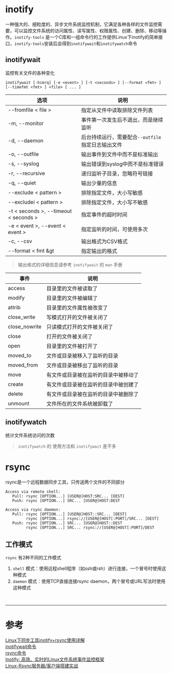 # inotify
一种强大的、细粒度的、异步文件系统监控机制，它满足各种各样的文件监控需要，可以监控文件系统的访问属性、读写属性、权限属性、创建、删除、移动等操作。`inotify-tools` 是一个C库和一组命令行的工作提供Linux下inotify的简单接口，`inotify-tools`安装后会得到`inotifywait`和`inotifywatch`命令


## inotifywait
监控有关文件的各种变化

```
inotifywait [-hcmrq] [-e <event> ] [-t <seconds> ] [--format <fmt> ] [--timefmt <fmt> ] <file> [ ... ]
```

|选项 | 说明 |
|--- |--- |
|--fromfile &lt; file &gt; | 指定从文件中读取排除文件列表 |
|-m, --monitor | 事件第一次发生后不退出，而是继续监听 |       
|-d, --daemon | 后台持续运行，需要配合`--outfile`指定日志输出文件 |
|-o, --outfile | 输出事件到文件中而不是标准输出 |
|-s, --syslog | 输出错误到syslog中而不是标准错误 |
|-r, --recursive | 递归监听子目录，忽略符号链接 |
|-q, --quiet | 输出少量的信息 |
|--exclude &lt; pattern &gt; | 排除指定文件，大小写敏感 |
|--excludei &lt; pattern &gt; | 排除指定文件，大小写不敏感 |
|-t &lt; seconds &gt;, --timeout &lt; seconds &gt; | 指定事件的超时时间 |
|-e &lt; event &gt;, --event &lt; event &gt; | 指定监听的时间，可使用多次 |
|-c, --csv | 输出格式为CSV格式 |
|--format &lt; fmt &gt | 指定输出的格式 |
> 输出格式的详细信息请参考 `inotifywait` 的 `man` 手册

|事件 | 说明 |
|--- |--- |
|access | 目录里的文件被读取了 |
|modify | 目录里的文件被编辑了 |
|attrib | 目录里的文件属性被改变了 |
|close_write | 写模式打开的文件被关闭了 |
|close_nowrite | 只读模式打开的文件被关闭了 |
|close | 打开的文件被关闭了 |
|open | 目录里的文件被打开了 |
|moved_to | 文件或目录被移入了监听的目录 |
|moved_from | 文件或目录被移出了监听的目录 |
|move | 有文件或目录被在监听的目录中被移动了 |
|create | 有文件或目录被在监听的目录中被创建了 |
|delete | 有文件或目录被在监听的目录中被删除了 |
|unmount | 文件所在的文件系统被卸载了 |


## inotifywatch
统计文件系统访问的次数
> `inotifywatch` 的 使用方法和 `inotifywait` 差不多



# rsync
rsync是一个远程数据同步工具，只传送两个文件的不同部分

```
Access via remote shell:
   Pull: rsync [OPTION...] [USER@]HOST:SRC... [DEST]
   Push: rsync [OPTION...] SRC... [USER@]HOST:DEST

Access via rsync daemon:
   Pull: rsync [OPTION...] [USER@]HOST::SRC... [DEST]
         rsync [OPTION...] rsync://[USER@]HOST[:PORT]/SRC... [DEST]
   Push: rsync [OPTION...] SRC... [USER@]HOST::DEST
         rsync [OPTION...] SRC... rsync://[USER@]HOST[:PORT]/DEST
```


## 工作模式
`rsync` 有2种不同的工作模式

1. `shell` 模式：使用远程shell程序（如ssh或rsh）进行连接，一个冒号时使用这种模式
2. `daemon` 模式：使用TCP直接连接rsync daemon，两个冒号或URL写法时使用这种模式


<br/>

---

# 参考

[Linux下同步工具inotify+rsync使用详解][1]  
[inotifywait命令][2]  
[rsync命令][3]  
[Inotify: 高效、实时的Linux文件系统事件监控框架][4]    
[Linux-Rsync服务器/客户端搭建实战][5]  

[1]: http://seanlook.com/2014/12/12/rsync_inotify_setup/index.html
[2]: http://man.linuxde.net/inotifywait
[3]: http://man.linuxde.net/rsync
[4]: http://www.infoq.com/cn/articles/inotify-linux-file-system-event-monitoring
[5]: http://www.cnblogs.com/JohnABC/p/6203524.html